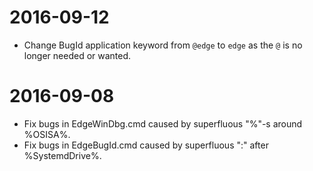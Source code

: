 2016-09-12
==========
+ Change BugId application keyword from `@edge` to `edge` as the `@` is no
  longer needed or wanted.

2016-09-08
==========
+ Fix bugs in EdgeWinDbg.cmd caused by superfluous "%"-s around %OSISA%.
+ Fix bugs in EdgeBugId.cmd caused by superfluous ":" after %SystemdDrive%.
